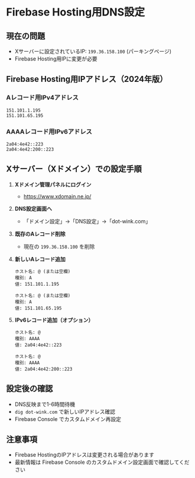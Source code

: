 # Firebase Hosting用DNS設定

## 現在の問題
- Xサーバーに設定されているIP: `199.36.158.100` (パーキングページ)
- Firebase Hosting用IPに変更が必要

## Firebase Hosting用IPアドレス（2024年版）

### Aレコード用IPv4アドレス
```
151.101.1.195
151.101.65.195
```

### AAAAレコード用IPv6アドレス
```
2a04:4e42::223  
2a04:4e42:200::223
```

## Xサーバー（Xドメイン）での設定手順

1. **Xドメイン管理パネルにログイン**
   - https://www.xdomain.ne.jp/

2. **DNS設定画面へ**
   - 「ドメイン設定」→「DNS設定」→「dot-wink.com」

3. **既存のAレコード削除**
   - 現在の `199.36.158.100` を削除

4. **新しいAレコード追加**
   ```
   ホスト名: @ (または空欄)
   種別: A
   値: 151.101.1.195
   
   ホスト名: @ (または空欄)
   種別: A  
   値: 151.101.65.195
   ```

5. **IPv6レコード追加（オプション）**
   ```
   ホスト名: @
   種別: AAAA
   値: 2a04:4e42::223
   
   ホスト名: @
   種別: AAAA
   値: 2a04:4e42:200::223
   ```

## 設定後の確認
- DNS反映まで1-6時間待機
- `dig dot-wink.com` で新しいIPアドレス確認
- Firebase Console でカスタムドメイン再設定

## 注意事項
- Firebase HostingのIPアドレスは変更される場合があります
- 最新情報は Firebase Console のカスタムドメイン設定画面で確認してください